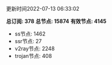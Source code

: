 更新时间2022-07-13 06:33:02

**总订阅: 378**
**总节点: 15874**
**有效节点: 4145**
- ss节点: 1462
- ssr节点: 27
- v2ray节点: 2248
- trojan节点: 408
